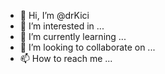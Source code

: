 - 👋 Hi, I’m @drKici
- 👀 I’m interested in ...
- 🌱 I’m currently learning ...
- 💞️ I’m looking to collaborate on ...
- 📫 How to reach me ...

<!---
drKici/drKici is a ✨ special ✨ repository because its `README.md` (this file) appears on your GitHub profile.
You can click the Preview link to take a look at your changes.
--->
